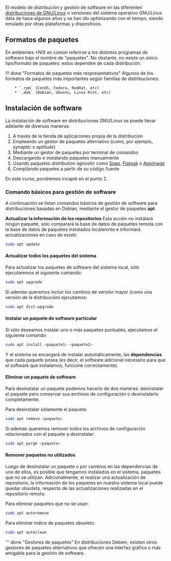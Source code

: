El modelo de distribución y gestión de software en las diferentes [distribuciones de GNU/Linux](https://es.wikipedia.org/wiki/Distribuci%C3%B3n_Linux) o versiones del sistema operativo GNU/Linux data de hace algunos años y se han ido optimizando con el tiempo, siendo emulado por otras plataformas y dispositivos. 

## Formatos de paquetes 
En ambientes *NIX es común referirse a los distintos programas de software bajo el nombre de "paquetes". No obstante, no existe un único tipo/formato de paquetes: estos dependen de cada distribución. 

!!! done "Formatos de paquetes más respresentativos"
        Algunos de los formatos de paquetes más importantes según familias de distribuciones:

        * `.rpm` (CenOS, Fedora, RedHat, etc)
        * `.deb` (Debian, Ubuntu, Linux Mint, etc)

## Instalación de software
La instalación de software en distribuciones GNU/Linux se puede llevar adelante de diversas maneras: 

1. A través de la tienda de aplicaciones propia de la distribución
2. Empleando un gestor de paquetes alternativo (como, por ejemplo, _synaptic_ o _aptitude_)
2. Mediante un gestor de paquetes por terminal de comandos
3. Descargando e instalando paquetes manualmente
4. Usando paquetes _distribution agnostic_ como [Snap](https://snapcraft.io/store), [Flatpak](https://flathub.org/home) o [Appimage](https://appimage.github.io/apps/) 
4. Compilando paquetes a partir de su código fuente

En este curso, pondremos incapié en el punto 2. 

### Comando básicos para gestión de software
A continuación se listan comandos básicos de gestión de software para distribuciones basadas en Debian, mediante el gestor de paquetes **apt**.

**Actualizar la información de los repositorios**
Esta acción no instalará ningún paquete, solo comparará la base de datos de paquetes remota con la base de datos de paquetes instalados localemnte e informará actualizaciones en caso de existir.  

```bash
sudo apt update
```

#### Actualizar todos los paquetes del sistema

Para actualizar los paquetes de software del sistema local, sólo ejecutaremos el siguiente comando: 

```bash
sudo apt upgrade
```
Si además queremos incluir los cambios de versión mayor (como una versión de la distribución) ejecutamos: 

```bash
sudo apt dist-upgrade
```

#### Instalar un paquete de software particular

Si sólo deseamos instalar uno o más paquetes puntuales, ejecutamos el siguiente comando: 

```bash
sudo apt install <paquete1> <paquete2>
```
Y el sistema se encargará de instalar automáticamente, las **dependencias** que cada paquete posea (es decir, el software adicional necesario para que el software que instalamos, funcione correctamente). 

#### Eliminar un paquete de software

Para desinstalar un paquete podemos hacerlo de dos maneras: desinstalar el paquete pero conservar sus archivos de configuración o desinstalarlo completamente. 

Para desinstalar sólamente el paquete: 

```bash
sudo apt remove <paquete>
```

Si además queremos remover todos los archivos de configuración relacionados con el paquete a desinstalar: 

```bash
sudo apt purge <paquete>
```
#### Remover paquetes no utilizados
Luego de desinstalar un paquete o por cambios en las dependencias de uno de ellos, es posible que tengamos instalados en el sistema, paquetes que no se utilizan. Adicionalmente, al realizar una actualización de repositorio, la información de los paquetes en nuestro sistema local puede quedar obsoleta, respecto de las actualizaciones realizadas en el repositorio remoto. 

Para eliminar paquetes que no se usan: 

```bash
sudo apt autoremove
```
Para eliminar indice de paquetes obsoleto: 

```bash
sudo apt autoclean
```

''' done "Gestores de paquetes"
        En distribuciones Debien, existen otros gestores de paquetes alternativos que ofrecen una interfaz gráfica o más amigable para la gestión de software. 

